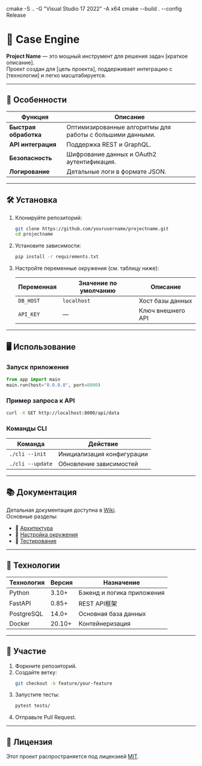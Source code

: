 cmake -S .. -G "Visual Studio 17 2022" -A x64
cmake --build . --config Release

# 🚀 Case Engine

**Project Name** — это мощный инструмент для решения задач [краткое описание].  
Проект создан для [цель проекта], поддерживает интеграцию с [технологии] и легко масштабируется.

---

## 🌟 Особенности

| Функция               | Описание                                                                 |
|-----------------------|-------------------------------------------------------------------------|
| **Быстрая обработка** | Оптимизированные алгоритмы для работы с большими данными.              |
| **API интеграция**    | Поддержка REST и GraphQL.                                              |
| **Безопасность**      | Шифрование данных и OAuth2 аутентификация.                             |
| **Логирование**       | Детальные логи в формате JSON.                                         |

---

## 🛠 Установка

1. Клонируйте репозиторий:
   ```bash
   git clone https://github.com/yourusername/projectname.git
   cd projectname
   ```

2. Установите зависимости:
   ```bash
   pip install -r requirements.txt
   ```

3. Настройте переменные окружения (см. таблицу ниже):

   | Переменная      | Значение по умолчанию | Описание                 |
   |-----------------|-----------------------|-------------------------|
   | `DB_HOST`       | `localhost`           | Хост базы данных        |
   | `API_KEY`       | —                     | Ключ внешнего API       |

---

## 🖥 Использование

### Запуск приложения
```python
from app import main
main.run(host="0.0.0.0", port=8000)
```

### Пример запроса к API
```bash
curl -X GET http://localhost:8000/api/data
```

### Команды CLI
| Команда           | Действие                          |
|-------------------|-----------------------------------|
| `./cli --init`    | Инициализация конфигурации        |
| `./cli --update`  | Обновление зависимостей           |

---

## 📚 Документация

Детальная документация доступна в [Wiki](https://github.com/yourusername/projectname/wiki).  
Основные разделы:
- 📖 [Архитектура](wiki/architecture.md)
- 🔧 [Настройка окружения](wiki/setup.md)
- 🧪 [Тестирование](wiki/tests.md)

---

## 🧩 Технологии

| Технология       | Версия   | Назначение                          |
|------------------|----------|-------------------------------------|
| Python           | 3.10+    | Бэкенд и логика приложения          |
| FastAPI          | 0.85+    | REST API框架                         |
| PostgreSQL       | 14.0+    | Основная база данных                |
| Docker           | 20.10+   | Контейнеризация                     |

---

## 🤝 Участие

1. Форкните репозиторий.
2. Создайте ветку:
   ```bash
   git checkout -b feature/your-feature
   ```
3. Запустите тесты:
   ```bash
   pytest tests/
   ```
4. Отправьте Pull Request.

---

## 📜 Лицензия

Этот проект распространяется под лицензией [MIT](LICENSE).
